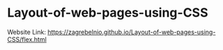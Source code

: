 # Layout-of-web-pages-using-CSS
Website Link: https://zagrebelnio.github.io/Layout-of-web-pages-using-CSS/flex.html

